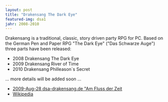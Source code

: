 ```yaml
---
layout: post
title: "Drakensang The Dark Eye"
featured-img: dsa1
jahr: 2008-2010
---
```

Drakensang is a traditional, classic,  story driven party RPG for PC. Based on the German Pen and Paper RPG "The Dark Eye" ("Das Schwarze Auge") three parts have been released:

* 2008 Drakensang The Dark Eye 
* 2009 Drakensang River of Time
* 2010 Drakensang Philleason´s Secret

... more details will be added soon ...

* [2009-Aug-28  dsa-drakensang.de "Am Fluss der Zeit](https://www.dsa-drakensang.de/?go=GamesComInterview1)
* [Wikipedia](https://en.wikipedia.org/wiki/Drakensang:_The_Dark_Eye)


